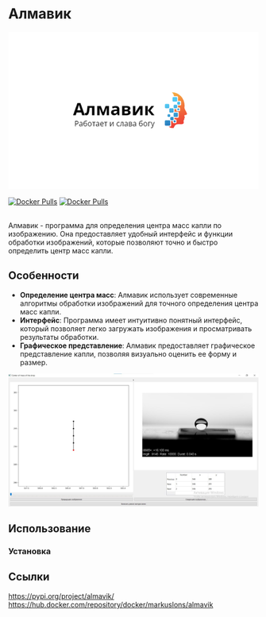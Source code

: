 # Алмавик

![Логотип Алмавик](formalization/logoza.png)
<br>
<div>
    <a href="https://hub.docker.com/repository/docker/markuslons/almavik"><img src="https://img.shields.io/docker/pulls/ultralytics/yolov5?logo=docker" alt="Docker Pulls"></a>
   <a href="https://pypi.org/project/almavik/"><img src="https://img.shields.io/docker/pulls/ultralytics/yolov5?logo=docker" alt="Docker Pulls"></a>
   
  </div>
  <br>

Алмавик - программа для определения центра масс капли по изображению. Она предоставляет удобный интерфейс и функции обработки изображений, которые позволяют точно и быстро определить центр масс капли.

## Особенности

- **Определение центра масс**: Алмавик использует современные алгоритмы обработки изображений для точного определения центра масс капли.
- **Интерфейс**: Программа имеет интуитивно понятный интерфейс, который позволяет легко загружать изображения и просматривать результаты обработки.
- **Графическое представление**: Алмавик предоставляет графическое представление капли, позволяя визуально оценить ее форму и размер.

![Логотип Алмавик](formalization/int.jpg)


## Использование

### Установка

## Ссылки
https://pypi.org/project/almavik/
https://hub.docker.com/repository/docker/markuslons/almavik
